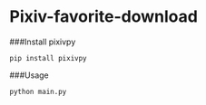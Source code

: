 # Pixiv-favorite-download

###Install pixivpy
~~~
pip install pixivpy
~~~

###Usage
~~~
python main.py
~~~
